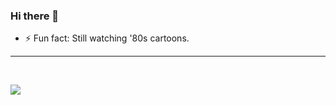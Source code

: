 ### Hi there 👋

- ⚡ Fun fact: Still watching '80s cartoons.

---

<br>

![](https://komarev.com/ghpvc/?username=korayeyinc&color=blue)

